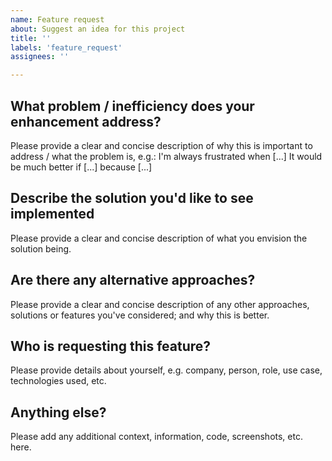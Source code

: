 ```yaml
---
name: Feature request
about: Suggest an idea for this project
title: ''
labels: 'feature_request'
assignees: ''

---
```


## What problem / inefficiency does your enhancement address?
Please provide a clear and concise description of why this is important to address / what the problem is, e.g.:
I'm always frustrated when [...]
It would be much better if [...] because [...]

## Describe the solution you'd like to see implemented
Please provide a clear and concise description of what you envision the solution being.

## Are there any alternative approaches?
Please provide a clear and concise description of any other approaches, solutions or features you've considered; and why this is better.

## Who is requesting this feature?
Please provide details about yourself, e.g. company, person, role, use case, technologies used, etc.

## Anything else?
Please add any additional context, information, code, screenshots, etc. here.
